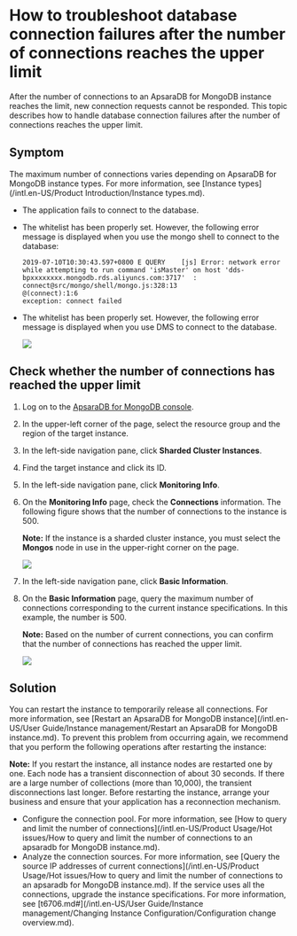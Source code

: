 # How to troubleshoot database connection failures after the number of connections reaches the upper limit

After the number of connections to an ApsaraDB for MongoDB instance reaches the limit, new connection requests cannot be responded. This topic describes how to handle database connection failures after the number of connections reaches the upper limit.

## Symptom

The maximum number of connections varies depending on ApsaraDB for MongoDB instance types. For more information, see [Instance types](/intl.en-US/Product Introduction/Instance types.md).

-   The application fails to connect to the database.
-   The whitelist has been properly set. However, the following error message is displayed when you use the mongo shell to connect to the database:

    ```
    2019-07-10T10:30:43.597+0800 E QUERY    [js] Error: network error while attempting to run command 'isMaster' on host 'dds-bpxxxxxxxx.mongodb.rds.aliyuncs.com:3717'  :
    connect@src/mongo/shell/mongo.js:328:13
    @(connect):1:6
    exception: connect failed
    ```

-   The whitelist has been properly set. However, the following error message is displayed when you use DMS to connect to the database.

    ![](https://static-aliyun-doc.oss-accelerate.aliyuncs.com/assets/img/en-US/0157297751/p51168.png)


## Check whether the number of connections has reached the upper limit

1.  Log on to the [ApsaraDB for MongoDB console](https://mongodb.console.aliyun.com/).

2.  In the upper-left corner of the page, select the resource group and the region of the target instance.

3.  In the left-side navigation pane, click **Sharded Cluster Instances**.

4.  Find the target instance and click its ID.

5.  In the left-side navigation pane, click **Monitoring Info**.

6.  On the **Monitoring Info** page, check the **Connections** information. The following figure shows that the number of connections to the instance is 500.

    **Note:** If the instance is a sharded cluster instance, you must select the **Mongos** node in use in the upper-right corner on the page.

    ![](https://static-aliyun-doc.oss-accelerate.aliyuncs.com/assets/img/en-US/0157297751/p51156.png)

7.  In the left-side navigation pane, click **Basic Information**.

8.  On the **Basic Information** page, query the maximum number of connections corresponding to the current instance specifications. In this example, the number is 500.

    **Note:** Based on the number of current connections, you can confirm that the number of connections has reached the upper limit.

    ![](https://static-aliyun-doc.oss-accelerate.aliyuncs.com/assets/img/en-US/0157297751/p51158.png)


## Solution

You can restart the instance to temporarily release all connections. For more information, see [Restart an ApsaraDB for MongoDB instance](/intl.en-US/User Guide/Instance management/Restart an ApsaraDB for MongoDB instance.md). To prevent this problem from occurring again, we recommend that you perform the following operations after restarting the instance:

**Note:** If you restart the instance, all instance nodes are restarted one by one. Each node has a transient disconnection of about 30 seconds. If there are a large number of collections \(more than 10,000\), the transient disconnections last longer. Before restarting the instance, arrange your business and ensure that your application has a reconnection mechanism.

-   Configure the connection pool. For more information, see [How to query and limit the number of connections](/intl.en-US/Product Usage/Hot issues/How to query and limit the number of connections to an apsaradb for MongoDB instance.md).
-   Analyze the connection sources. For more information, see [Query the source IP addresses of current connections](/intl.en-US/Product Usage/Hot issues/How to query and limit the number of connections to an apsaradb for MongoDB instance.md). If the service uses all the connections, upgrade the instance specifications. For more information, see [t6706.md\#](/intl.en-US/User Guide/Instance management/Changing Instance Configuration/Configuration change overview.md).

